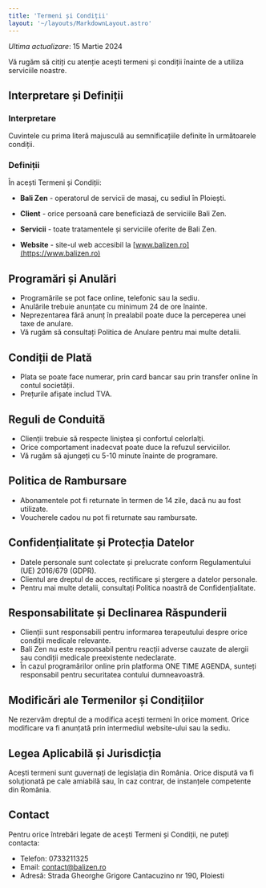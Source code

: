 ```yaml
---
title: 'Termeni și Condiții'
layout: '~/layouts/MarkdownLayout.astro'
---
```


_Ultima actualizare_: 15 Martie 2024

Vă rugăm să citiți cu atenție acești termeni și condiții înainte de a utiliza serviciile noastre.

## Interpretare și Definiții

### Interpretare

Cuvintele cu prima literă majusculă au semnificațiile definite în următoarele condiții.

### Definiții

În acești Termeni și Condiții:

- **Bali Zen** - operatorul de servicii de masaj, cu sediul în Ploiești.

- **Client** - orice persoană care beneficiază de serviciile Bali Zen.

- **Servicii** - toate tratamentele și serviciile oferite de Bali Zen.

- **Website** - site-ul web accesibil la [www.balizen.ro](https://www.balizen.ro)

## Programări și Anulări

- Programările se pot face online, telefonic sau la sediu.
- Anulările trebuie anunțate cu minimum 24 de ore înainte.
- Neprezentarea fără anunț în prealabil poate duce la perceperea unei taxe de anulare.
- Vă rugăm să consultați Politica de Anulare pentru mai multe detalii.

## Condiții de Plată

- Plata se poate face numerar, prin card bancar sau prin transfer online în contul societății.
- Prețurile afișate includ TVA.

## Reguli de Conduită

- Clienții trebuie să respecte liniștea și confortul celorlalți.
- Orice comportament inadecvat poate duce la refuzul serviciilor.
- Vă rugăm să ajungeți cu 5-10 minute înainte de programare.

## Politica de Rambursare

- Abonamentele pot fi returnate în termen de 14 zile, dacă nu au fost utilizate.
- Voucherele cadou nu pot fi returnate sau rambursate.

## Confidențialitate și Protecția Datelor

- Datele personale sunt colectate și prelucrate conform Regulamentului (UE) 2016/679 (GDPR).
- Clientul are dreptul de acces, rectificare și ștergere a datelor personale.
- Pentru mai multe detalii, consultați Politica noastră de Confidențialitate.

## Responsabilitate și Declinarea Răspunderii

- Clienții sunt responsabili pentru informarea terapeutului despre orice condiții medicale relevante.
- Bali Zen nu este responsabil pentru reacții adverse cauzate de alergii sau condiții medicale preexistente nedeclarate.
- În cazul programărilor online prin platforma ONE TIME AGENDA, sunteți responsabil pentru securitatea contului dumneavoastră.

## Modificări ale Termenilor și Condițiilor

Ne rezervăm dreptul de a modifica acești termeni în orice moment. Orice modificare va fi anunțată prin intermediul website-ului sau la sediu.

## Legea Aplicabilă și Jurisdicția

Acești termeni sunt guvernați de legislația din România. Orice dispută va fi soluționată pe cale amiabilă sau, în caz contrar, de instanțele competente din România.

## Contact

Pentru orice întrebări legate de acești Termeni și Condiții, ne puteți contacta:

- Telefon: 0733211325
- Email: contact@balizen.ro
- Adresă: Strada Gheorghe Grigore Cantacuzino nr 190, Ploiesti
